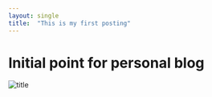 ```yaml
---
layout: single
title:  "This is my first posting"
---
```


# Initial point for personal blog

![title](http:../assets/images/ram_truck.jpeg)
